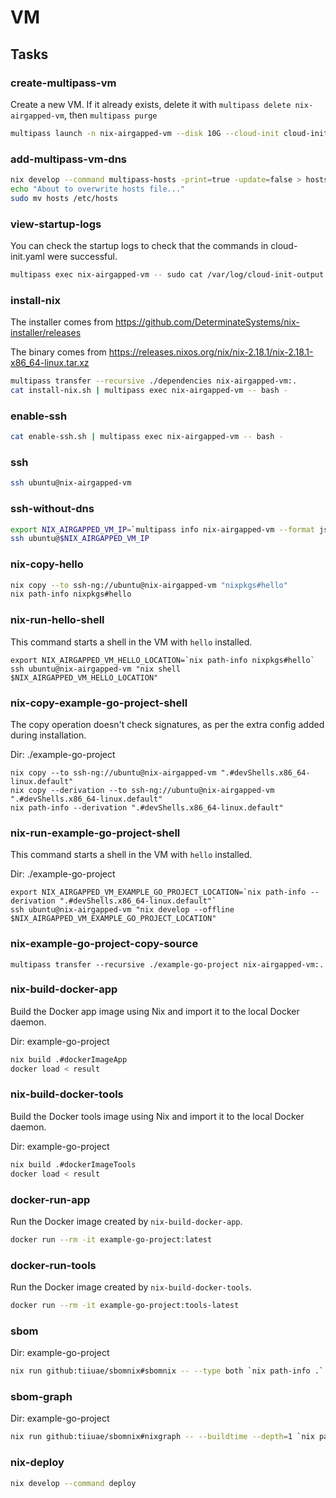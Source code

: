 # VM

## Tasks

### create-multipass-vm

Create a new VM. If it already exists, delete it with `multipass delete nix-airgapped-vm`, then `multipass purge`

```sh
multipass launch -n nix-airgapped-vm --disk 10G --cloud-init cloud-init.yaml --verbose
```

### add-multipass-vm-dns

```sh
nix develop --command multipass-hosts -print=true -update=false > hosts
echo "About to overwrite hosts file..."
sudo mv hosts /etc/hosts
```

### view-startup-logs

You can check the startup logs to check that the commands in cloud-init.yaml were successful.

```sh
multipass exec nix-airgapped-vm -- sudo cat /var/log/cloud-init-output.log
```

### install-nix

The installer comes from https://github.com/DeterminateSystems/nix-installer/releases

The binary comes from https://releases.nixos.org/nix/nix-2.18.1/nix-2.18.1-x86_64-linux.tar.xz

```sh
multipass transfer --recursive ./dependencies nix-airgapped-vm:.
cat install-nix.sh | multipass exec nix-airgapped-vm -- bash -
```

### enable-ssh

```sh
cat enable-ssh.sh | multipass exec nix-airgapped-vm -- bash -
```

### ssh

```sh
ssh ubuntu@nix-airgapped-vm
```

### ssh-without-dns

```sh
export NIX_AIRGAPPED_VM_IP=`multipass info nix-airgapped-vm --format json | jq -r '.info["nix-airgapped-vm"]["ipv4"][0]'`
ssh ubuntu@$NIX_AIRGAPPED_VM_IP
```

### nix-copy-hello

```sh
nix copy --to ssh-ng://ubuntu@nix-airgapped-vm "nixpkgs#hello"
nix path-info nixpkgs#hello
```

### nix-run-hello-shell

This command starts a shell in the VM with `hello` installed.

```
export NIX_AIRGAPPED_VM_HELLO_LOCATION=`nix path-info nixpkgs#hello`
ssh ubuntu@nix-airgapped-vm "nix shell $NIX_AIRGAPPED_VM_HELLO_LOCATION"
```

### nix-copy-example-go-project-shell

The copy operation doesn't check signatures, as per the extra config added during installation.

Dir: ./example-go-project

```
nix copy --to ssh-ng://ubuntu@nix-airgapped-vm ".#devShells.x86_64-linux.default"
nix copy --derivation --to ssh-ng://ubuntu@nix-airgapped-vm ".#devShells.x86_64-linux.default"
nix path-info --derivation ".#devShells.x86_64-linux.default"
```

### nix-run-example-go-project-shell

This command starts a shell in the VM with `hello` installed.

Dir: ./example-go-project

```
export NIX_AIRGAPPED_VM_EXAMPLE_GO_PROJECT_LOCATION=`nix path-info --derivation ".#devShells.x86_64-linux.default"`
ssh ubuntu@nix-airgapped-vm "nix develop --offline $NIX_AIRGAPPED_VM_EXAMPLE_GO_PROJECT_LOCATION"
```

### nix-example-go-project-copy-source

```
multipass transfer --recursive ./example-go-project nix-airgapped-vm:.
```

### nix-build-docker-app

Build the Docker app image using Nix and import it to the local Docker daemon.

Dir: example-go-project

```sh
nix build .#dockerImageApp
docker load < result
```

### nix-build-docker-tools

Build the Docker tools image using Nix and import it to the local Docker daemon.

Dir: example-go-project

```sh
nix build .#dockerImageTools
docker load < result
```

### docker-run-app

Run the Docker image created by `nix-build-docker-app`.

```sh
docker run --rm -it example-go-project:latest
```

### docker-run-tools

Run the Docker image created by `nix-build-docker-tools`.

```sh
docker run --rm -it example-go-project:tools-latest
```

### sbom

Dir: example-go-project

```sh
nix run github:tiiuae/sbomnix#sbomnix -- --type both `nix path-info .`
```

### sbom-graph

Dir: example-go-project

```sh
nix run github:tiiuae/sbomnix#nixgraph -- --buildtime --depth=1 `nix path-info .#dockerImageApp`
```

### nix-deploy

```sh
nix develop --command deploy
```
